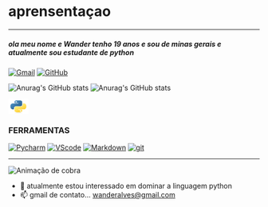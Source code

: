 # aprensentaçao
---
##### ola meu nome e **Wander** tenho 19 anos e sou de minas gerais e atualmente sou estudante de python

[![Gmail](https://img.shields.io/badge/Gmail-D14836?style=for-the-badge&logo=gmail&logoColor=white)](wanderalves969@gmail.com)
[![GitHub](https://img.shields.io/badge/GitHub-100000?style=for-the-badge&logo=github&logoColor=white)](https://github.com/01-W4nd3r)

![Anurag's GitHub stats](https://github-readme-stats.vercel.app/api?username=01-W4nd3r&show_icons=true&theme=tokyonight)
![Anurag's GitHub stats](https://github-readme-stats.vercel.app/api/top-langs/?username=01-W4nd3r&layout=compact&theme=tokyonight)

  <img align="center" alt="Rafa-Python" 
height="30" width="40" 
src="https://raw.githubusercontent.com/devicons/devicon/master/icons/python/python-original.svg">

### FERRAMENTAS

[![Pycharm](https://img.shields.io/badge/PyCharm-000000.svg?&style=for-the-badge&logo=PyCharm&logoColor=white)](https://github.com/01-W4nd3r)
[![VScode](https://img.shields.io/badge/Visual_Studio_Code-0078D4?style=for-the-badge&logo=visual%20studio%20code&logoColor=white)](https://github.com/01-W4nd3r)
[![Markdown](https://img.shields.io/badge/Markdown-000000?style=for-the-badge&logo=markdown&logoColor=white)](https://github.com/01-W4nd3r)
[![git](https://img.shields.io/badge/GIT-E44C30?style=for-the-badge&logo=git&logoColor=white)](https://github.com/01-W4nd3r)

---
![Animação de cobra](https://github.com/rafaballerini/rafabarellini/blob/output/github-contribution-grid-snake.svg)


- 👀 atualmente estou interessado em dominar a linguagem python
- 📫 gmail de contato... wanderalves@gmail.com

<!---
01-W4nd3r/01-W4nd3r is a ✨ special ✨ repository because its `README.md` (this file) appears on your GitHub profile.
You can click the Preview link to take a look at your changes.
--->
